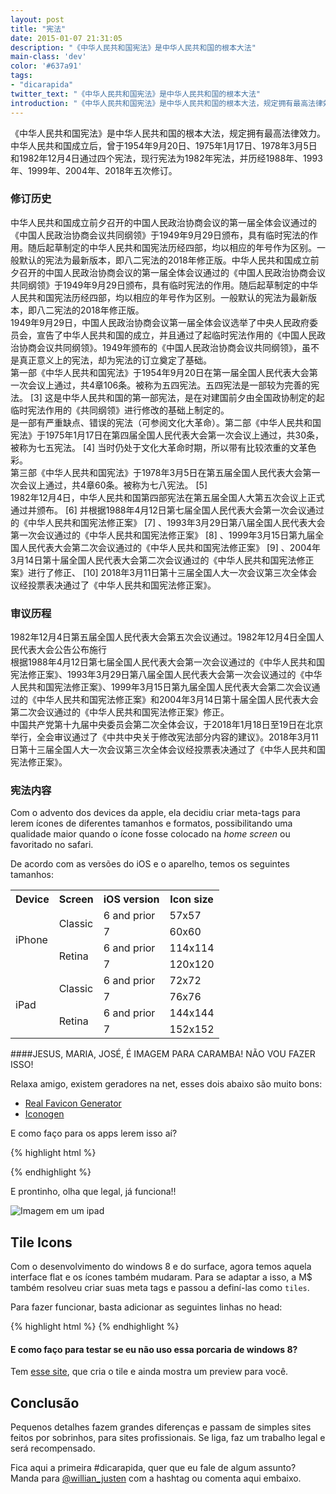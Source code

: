 ```yaml
---
layout: post
title: "宪法"
date: 2015-01-07 21:31:05
description: "《中华人民共和国宪法》是中华人民共和国的根本大法"
main-class: 'dev'
color: '#637a91'
tags:
- "dicarapida"
twitter_text: "《中华人民共和国宪法》是中华人民共和国的根本大法"
introduction: "《中华人民共和国宪法》是中华人民共和国的根本大法，规定拥有最高法律效力。中华人民共和国成立后，曾于1954年9月20日、1975年1月17日、1978年3月5日和1982年12月4日通过四个宪法，现行宪法为1982年宪法，并历经1988年、1993年、1999年、2004年、2018年五次修订。"
---
```


《中华人民共和国宪法》是中华人民共和国的根本大法，规定拥有最高法律效力。中华人民共和国成立后，曾于1954年9月20日、1975年1月17日、1978年3月5日和1982年12月4日通过四个宪法，现行宪法为1982年宪法，并历经1988年、1993年、1999年、2004年、2018年五次修订。  



### 修订历史

  中华人民共和国成立前夕召开的中国人民政治协商会议的第一届全体会议通过的《中国人民政治协商会议共同纲领》于1949年9月29日颁布，具有临时宪法的作用。随后起草制定的中华人民共和国宪法历经四部，均以相应的年号作为区别。一般默认的宪法为最新版本，即八二宪法的2018年修正版。中华人民共和国成立前夕召开的中国人民政治协商会议的第一届全体会议通过的《中国人民政治协商会议共同纲领》于1949年9月29日颁布，具有临时宪法的作用。随后起草制定的中华人民共和国宪法历经四部，均以相应的年号作为区别。一般默认的宪法为最新版本，即八二宪法的2018年修正版。  
  1949年9月29日，中国人民政治协商会议第一届全体会议选举了中央人民政府委员会，宣告了中华人民共和国的成立，并且通过了起临时宪法作用的《中国人民政治协商会议共同纲领》。1949年颁布的《中国人民政治协商会议共同纲领》，虽不是真正意义上的宪法，却为宪法的订立奠定了基础。  
  第一部《中华人民共和国宪法》于1954年9月20日在第一届全国人民代表大会第一次会议上通过，共4章106条。被称为五四宪法。五四宪法是一部较为完善的宪法。 [3]  这是中华人民共和国的第一部宪法，是在对建国前夕由全国政协制定的起临时宪法作用的《共同纲领》进行修改的基础上制定的。  
  是一部有严重缺点、错误的宪法（可参阅文化大革命）。第二部《中华人民共和国宪法》于1975年1月17日在第四届全国人民代表大会第一次会议上通过，共30条，被称为七五宪法。 [4]  当时仍处于文化大革命时期，所以带有比较浓重的文革色彩。  
  第三部《中华人民共和国宪法》于1978年3月5日在第五届全国人民代表大会第一次会议上通过，共4章60条。被称为七八宪法。 [5]   
  1982年12月4日，中华人民共和国第四部宪法在第五届全国人大第五次会议上正式通过并颁布。 [6]  并根据1988年4月12日第七届全国人民代表大会第一次会议通过的《中华人民共和国宪法修正案》 [7]  、1993年3月29日第八届全国人民代表大会第一次会议通过的《中华人民共和国宪法修正案》 [8]  、1999年3月15日第九届全国人民代表大会第二次会议通过的《中华人民共和国宪法修正案》 [9]  、2004年3月14日第十届全国人民代表大会第二次会议通过的《中华人民共和国宪法修正案》进行了修正、 [10]  2018年3月11日第十三届全国人大一次会议第三次全体会议经投票表决通过了《中华人民共和国宪法修正案》。  
  

### 审议历程

  1982年12月4日第五届全国人民代表大会第五次会议通过。1982年12月4日全国人民代表大会公告公布施行  
  根据1988年4月12日第七届全国人民代表大会第一次会议通过的《中华人民共和国宪法修正案》、1993年3月29日第八届全国人民代表大会第一次会议通过的《中华人民共和国宪法修正案》、1999年3月15日第九届全国人民代表大会第二次会议通过的《中华人民共和国宪法修正案》和2004年3月14日第十届全国人民代表大会第二次会议通过的《中华人民共和国宪法修正案》修正。  
  中国共产党第十九届中央委员会第二次全体会议，于2018年1月18日至19日在北京举行，全会审议通过了《中共中央关于修改宪法部分内容的建议》。2018年3月11日第十三届全国人大一次会议第三次全体会议经投票表决通过了《中华人民共和国宪法修正案》。  


### 宪法内容

Com o advento dos devices da apple, ela decidiu criar meta-tags para lerem ícones de diferentes tamanhos e formatos, possibilitando uma qualidade maior quando o ícone fosse colocado na *home screen* ou favoritado no safari.

De acordo com as versões do iOS e o aparelho, temos os seguintes tamanhos:

<table style="width: 800px">
<tbody><tr>
<th>Device</th>
<th>Screen</th>
<th>iOS version</th>
<th>Icon size</th>
</tr><tr>
</tr><tr>
<td rowspan="4">iPhone</td>
<td rowspan="2">Classic</td>
<td>6 and prior</td>
<td>57x57</td>
</tr>
<tr>
<td>7</td>
<td>60x60</td>
</tr>
<tr>
<td rowspan="2">Retina</td>
<td>6 and prior</td>
<td>114x114</td>
</tr>
<tr>
<td>7</td>
<td>120x120</td>
</tr>
<tr>
<td rowspan="4">iPad</td>
<td rowspan="2">Classic</td>
<td>6 and prior</td>
<td>72x72</td>
</tr>
<tr>
<td>7</td>
<td>76x76</td>
</tr>
<tr>
<td rowspan="2">Retina</td>
<td>6 and prior</td>
<td>144x144</td>
</tr>
<tr>
<td>7</td>
<td>152x152</td>
</tr>
</tbody></table>

####JESUS, MARIA, JOSÉ, É IMAGEM PARA CARAMBA! NÃO VOU FAZER ISSO!

Relaxa amigo, existem geradores na net, esses dois abaixo são muito bons:

* [Real Favicon Generator](http://realfavicongenerator.net/)
* [Iconogen](http://iconogen.com/)

E como faço para os apps lerem isso aí?

{% highlight html %}
<link rel="apple-touch-icon" sizes="57x57" href="/apple-touch-icon-57x57.png">
<link rel="apple-touch-icon" sizes="114x114" href="/apple-touch-icon-114x114.png">
<link rel="apple-touch-icon" sizes="72x72" href="/apple-touch-icon-72x72.png">
<link rel="apple-touch-icon" sizes="144x144" href="/apple-touch-icon-144x144.png">
<link rel="apple-touch-icon" sizes="60x60" href="/apple-touch-icon-60x60.png">
<link rel="apple-touch-icon" sizes="120x120" href="/apple-touch-icon-120x120.png">
<link rel="apple-touch-icon" sizes="76x76" href="/apple-touch-icon-76x76.png">
<link rel="apple-touch-icon" sizes="152x152" href="/apple-touch-icon-152x152.png">
{% endhighlight %}

E prontinho, olha que legal, já funciona!!

![Imagem em um ipad](/assets/img/dica-rapida-1/icon-apple-circle.png)

## Tile Icons

Com o desenvolvimento do windows 8 e do surface, agora temos aquela interface flat e os ícones também mudaram. Para se adaptar a isso, a M$ também resolveu criar suas meta tags e passou a definí-las como `tiles`.

Para fazer funcionar, basta adicionar as seguintes linhas no head:

{% highlight html %}
<meta name="msapplication-TileColor" content="#0562DC">
<meta name="msapplication-TileImage" content="/mstile-144x144.png">
{% endhighlight %}

#### E como faço para testar se eu não uso essa porcaria de windows 8?

Tem [esse site](http://www.buildmypinnedsite.com/), que cria o tile e ainda mostra um preview para você.

## Conclusão

Pequenos detalhes fazem grandes diferenças e passam de simples sites feitos por sobrinhos, para sites profissionais. Se liga, faz um trabalho legal e será recompensado.

Fica aqui a primeira #dicarapida, quer que eu fale de algum assunto? Manda para [@willian_justen](https://twitter.com/Willian_justen) com a hashtag ou comenta aqui embaixo.